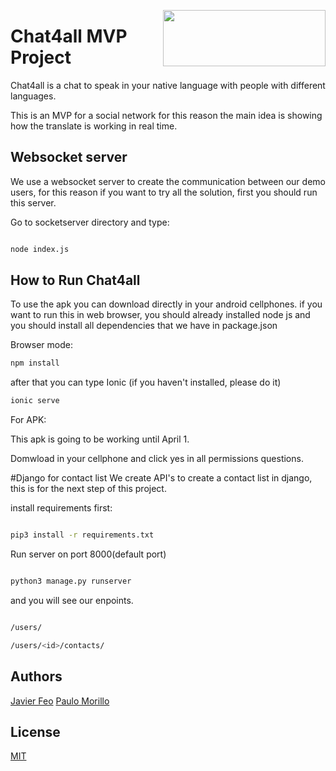<p>
<img width="260" height="90" src="https://github.com/jvcortes/chat4all/blob/master/public/assets/icon/icon.png?raw=true" align="right">
</p>


# Chat4all MVP Project

Chat4all is a chat to speak in your native language with people with different languages.

This is an MVP for a social network for this reason the main idea is showing how the translate is working in real time.

## Websocket server

We use a websocket server to create the communication between our demo users, for this reason if you want to try all the solution, first you should run this server.

Go to socketserver directory and type:

```bash

node index.js

```

## How to Run Chat4all
To use the apk you can download directly in your android cellphones. if you want to run this in web browser, you should already installed node js and you should install all dependencies that we have in package.json

Browser mode:

```bash
npm install
```
after that you can type Ionic (if you haven't installed, please do it)

```bash
ionic serve

```

For APK:

This apk is going to be working until April 1.

Domwload in your cellphone and click yes in all permissions questions.

#Django for contact list
We create API's to create a contact list in django, this is for the next step of this project. 

install requirements first:

```bash

pip3 install -r requirements.txt

```

Run server on port 8000(default port)

```bash

python3 manage.py runserver

```

and you will see our enpoints.

```bash

/users/

/users/<id>/contacts/

```



## Authors
[Javier Feo](https://github.com/jvcortes)
[Paulo Morillo](https://github.com/PauloMorillo)

## License
[MIT](https://choosealicense.com/licenses/mit/)